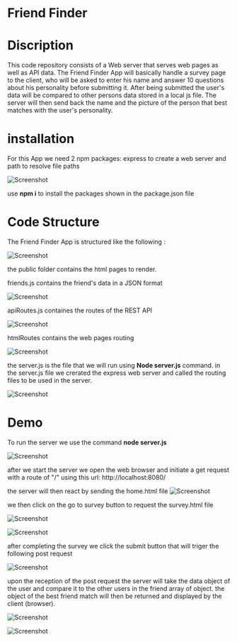 # Friend Finder

# Discription
This code repository consists of a Web server that serves web pages as well as API data. The Friend Finder App will basically handle a survey page to the client, who will be asked to enter his name and answer 10 questions about his personality before submitting it. After being submitted the user's data will be compared to other persons data stored in a local js file. The server will then send back the name and the picture of the person that best matches with the user's personality.

# installation

For this App we need 2 npm packages: express to create a web server and path to resolve file paths

![Screenshot](captures/shot5.jpg)

use **npm i**  to install the packages shown in the package.json file

# Code Structure 

The Friend Finder App is structured like the following :

![Screenshot](captures/shot1.jpg)


the public folder contains the html pages to render. 

friends.js contains the friend's data in a JSON format 

![Screenshot](captures/shot2.jpg)

apiRoutes.js containes the routes of the REST API 

![Screenshot](captures/shot3.jpg)

htmlRoutes contains the web pages routing

![Screenshot](captures/shot4.jpg)



the server.js is the file that we will run using **Node server.js** command. in the server.js file we crerated the express web server and called the routing files to be used in the server.

![Screenshot](captures/shot6.jpg)

# Demo

To run the server we use the command **node server.js**

![Screenshot](captures/shot7.jpg)

after we start the server we open the web browser and initiate a get request with a route of "/" using this url: http://localhost:8080/

the server will then react by sending the home.html file
![Screenshot](captures/shot8.jpg)

we then click on the go to survey button to request the survey.html file 

![Screenshot](captures/shot9.jpg)

![Screenshot](captures/shot10.jpg)


after completing the survey we click the submit button that will triger the following post request 

![Screenshot](captures/shot11.jpg)

upon the reception of the post request the server will take the data object of the user and compare it to the other users in the friend array of object. the object of the best friend match will then be returned and displayed by the client (browser).

![Screenshot](captures/shot12.jpg)

![Screenshot](captures/shot13.jpg)
